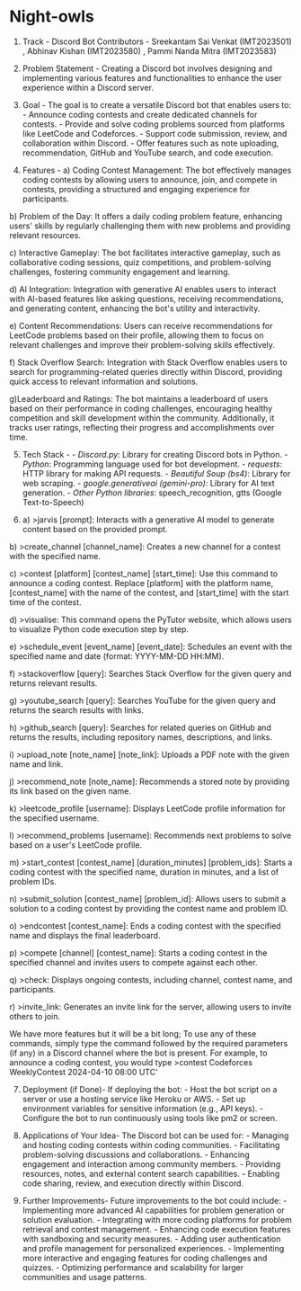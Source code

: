 # Night-owls

1) Track - Discord Bot
   Contributors - Sreekantam Sai Venkat (IMT2023501) , Abhinav Kishan (IMT2023580) , Pammi Nanda Mitra (IMT2023583)

2) Problem Statement - Creating a Discord bot involves designing and implementing various features and functionalities to enhance the user experience within a Discord server.

3) Goal - The goal is to create a versatile Discord bot that enables users to:
                - Announce coding contests and create dedicated channels for contests.
                - Provide and solve coding problems sourced from platforms like LeetCode and Codeforces.
                - Support code submission, review, and collaboration within Discord.
                - Offer features such as note uploading, recommendation, GitHub and YouTube search, and code execution.

4) Features - a) Coding Contest Management: The bot effectively manages coding contests by allowing users to announce, join, and compete in contests, providing a structured and engaging experience for participants.

b) Problem of the Day: It offers a daily coding problem feature, enhancing users' skills by regularly challenging them with new problems and providing relevant resources.

c) Interactive Gameplay: The bot facilitates interactive gameplay, such as collaborative coding sessions, quiz competitions, and problem-solving challenges, fostering community engagement and learning.

d) AI Integration: Integration with generative AI enables users to interact with AI-based features like asking questions, receiving recommendations, and generating content, enhancing the bot's utility and interactivity.

e) Content Recommendations: Users can receive recommendations for LeetCode problems based on their profile, allowing them to focus on relevant challenges and improve their problem-solving skills effectively.

f) Stack Overflow Search: Integration with Stack Overflow enables users to search for programming-related queries directly within Discord, providing quick access to relevant information and solutions.

g)Leaderboard and Ratings: The bot maintains a leaderboard of users based on their performance in coding challenges, encouraging healthy competition and skill development within the community. Additionally, it tracks user ratings, reflecting their progress and accomplishments over time.




5) Tech Stack -
            - *Discord.py*: Library for creating Discord bots in Python.
            - *Python*: Programming language used for bot development.
            - *requests*: HTTP library for making API requests.
            - *Beautiful Soup (bs4)*: Library for web scraping.
            - *google.generativeai (gemini-pro)*: Library for AI text generation.
            - *Other Python libraries*: speech_recognition, gtts (Google Text-to-Speech)

6) a) >jarvis [prompt]: Interacts with a generative AI model to generate content based on the provided prompt.

b) >create_channel [channel_name]: Creates a new channel for a contest with the specified name.

c) >contest [platform] [contest_name] [start_time]: Use this command to announce a coding contest. Replace [platform] with the platform name, [contest_name] with the name of the contest, and [start_time] with the start time of the contest.

d) >visualise: This command opens the PyTutor website, which allows users to visualize Python code execution step by step.

e) >schedule_event [event_name] [event_date]: Schedules an event with the specified name and date (format: YYYY-MM-DD HH:MM).

f) >stackoverflow [query]: Searches Stack Overflow for the given query and returns relevant results.

g) >youtube_search [query]: Searches YouTube for the given query and returns the search results with links.

h) >github_search [query]: Searches for related queries on GitHub and returns the results, including repository names, descriptions, and links.

i) >upload_note [note_name] [note_link]: Uploads a PDF note with the given name and link.

j) >recommend_note [note_name]: Recommends a stored note by providing its link based on the given name.

k) >leetcode_profile [username]: Displays LeetCode profile information for the specified username.

l) >recommend_problems [username]: Recommends next problems to solve based on a user's LeetCode profile.

m) >start_contest [contest_name] [duration_minutes] [problem_ids]: Starts a coding contest with the specified name, duration in minutes, and a list of problem IDs.

n) >submit_solution [contest_name] [problem_id]: Allows users to submit a solution to a coding contest by providing the contest name and problem ID.

o) >endcontest [contest_name]: Ends a coding contest with the specified name and displays the final leaderboard.

p) >compete [channel] [contest_name]: Starts a coding contest in the specified channel and invites users to compete against each other.

q) >check: Displays ongoing contests, including channel, contest name, and participants.

r) >invite_link: Generates an invite link for the server, allowing users to invite others to join.

We have more features but it will be a bit long; To use any of these commands, simply type the command followed by the required parameters (if any) in a Discord channel where the bot is present. For example, to announce a coding contest, you would type >contest Codeforces WeeklyContest 2024-04-10 08:00 UTC'

7) Deployment (if Done)-
        If deploying the bot:
            - Host the bot script on a server or use a hosting service like Heroku or AWS.
            - Set up environment variables for sensitive information (e.g., API keys).
            - Configure the bot to run continuously using tools like pm2 or screen.

8) Applications of Your Idea-
      The Discord bot can be used for:
          - Managing and hosting coding contests within coding communities.
          - Facilitating problem-solving discussions and collaborations.
          - Enhancing engagement and interaction among community members.
          - Providing resources, notes, and external content search capabilities.
          - Enabling code sharing, review, and execution directly within Discord.

9) Further Improvements-
      Future improvements to the bot could include:
          - Implementing more advanced AI capabilities for problem generation or solution evaluation.
          - Integrating with more coding platforms for problem retrieval and contest management.
          - Enhancing code execution features with sandboxing and security measures.
          - Adding user authentication and profile management for personalized experiences.
          - Implementing more interactive and engaging features for coding challenges and quizzes.
          - Optimizing performance and scalability for larger communities and usage patterns.
